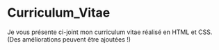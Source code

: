 # Curriculum_Vitae
Je vous présente ci-joint mon curriculum vitae réalisé en HTML et CSS. (Des améliorations peuvent être ajoutées !)